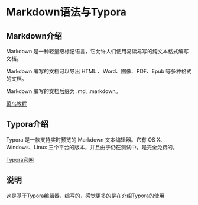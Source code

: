 # Markdown语法与Typora

## Markdown介绍

Markdown 是一种轻量级标记语言，它允许人们使用易读易写的纯文本格式编写文档。

Markdown 编写的文档可以导出 HTML 、Word、图像、PDF、Epub 等多种格式的文档。

Markdown 编写的文档后缀为 .md, .markdown。

[菜鸟教程](https://www.runoob.com/markdown/md-tutorial.html)

## Typora介绍

Typora 是一款支持实时预览的 Markdown 文本编辑器。它有 OS X、Windows、Linux 三个平台的版本，并且由于仍在测试中，是完全免费的。

[Typora官网](https://typora.io/)

## 说明

这是基于Typora编辑器，编写的，感觉更多的是在介绍Typora的使用



